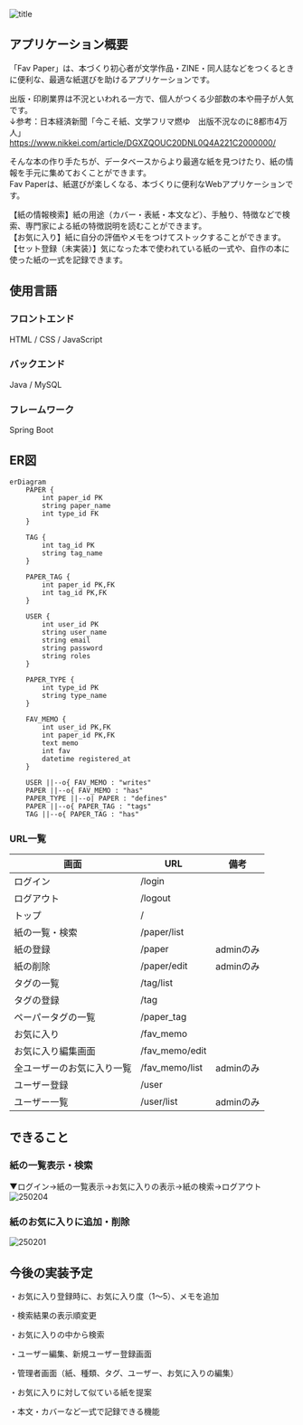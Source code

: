 
![title](https://github.com/user-attachments/assets/87c72f69-c500-47f6-83bb-357ab648e2b2)

## アプリケーション概要
「Fav Paper」は、本づくり初心者が文学作品・ZINE・同人誌などをつくるときに便利な、最適な紙選びを助けるアプリケーションです。  

出版・印刷業界は不況といわれる一方で、個人がつくる少部数の本や冊子が人気です。  
↓参考：日本経済新聞「今こそ紙、文学フリマ燃ゆ　出版不況なのに8都市4万人」  
https://www.nikkei.com/article/DGXZQOUC20DNL0Q4A221C2000000/

そんな本の作り手たちが、データベースからより最適な紙を見つけたり、紙の情報を手元に集めておくことができます。  
Fav Paperは、紙選びが楽しくなる、本づくりに便利なWebアプリケーションです。


【紙の情報検索】紙の用途（カバー・表紙・本文など）、手触り、特徴などで検索、専門家による紙の特徴説明を読むことができます。  
【お気に入り】紙に自分の評価やメモをつけてストックすることができます。  
【セット登録（未実装）】気になった本で使われている紙の一式や、自作の本に使った紙の一式を記録できます。  

## 使用言語

### フロントエンド
HTML / CSS / JavaScript

### バックエンド
Java / MySQL

### フレームワーク
Spring Boot

## ER図
```mermaid
erDiagram
    PAPER {
        int paper_id PK
        string paper_name
        int type_id FK
    }

    TAG {
        int tag_id PK
        string tag_name
    }

    PAPER_TAG {
        int paper_id PK,FK
        int tag_id PK,FK
    }

    USER {
        int user_id PK
        string user_name
        string email
        string password
        string roles
    }

    PAPER_TYPE {
        int type_id PK
        string type_name
    }

    FAV_MEMO {
        int user_id PK,FK
        int paper_id PK,FK
        text memo
        int fav
        datetime registered_at
    }

    USER ||--o{ FAV_MEMO : "writes"
    PAPER ||--o{ FAV_MEMO : "has"
    PAPER_TYPE ||--o| PAPER : "defines"
    PAPER ||--o{ PAPER_TAG : "tags"
    TAG ||--o{ PAPER_TAG : "has"
```  

### URL一覧

| 画面                | URL               | 備考                        |
|---------------------|-------------------|-----------------------------|
| ログイン            | /login            |                             |
| ログアウト          | /logout           |                             |
| トップ              | /                 |                             |
| 紙の一覧・検索            | /paper/list       |                             |
| 紙の登録      | /paper            | adminのみ           |
| 紙の削除            | /paper/edit       | adminのみ                   |
| タグの一覧          | /tag/list         |                             |
| タグの登録          | /tag              |                             |
| ペーパータグの一覧  | /paper_tag        |                             |
| お気に入り          | /fav_memo         |                             |
| お気に入り編集画面  | /fav_memo/edit    |                             |
| 全ユーザーのお気に入り一覧 | /fav_memo/list | adminのみ                   |
| ユーザー登録        | /user             |                             |
| ユーザー一覧        | /user/list        | adminのみ                   |

## できること
### 紙の一覧表示・検索

▼ログイン→紙の一覧表示→お気に入りの表示→紙の検索→ログアウト
![250204](https://github.com/user-attachments/assets/ee87a47c-b032-4537-b285-9fe645699223)

### 紙のお気に入りに追加・削除
![250201](https://github.com/user-attachments/assets/a80df9a0-35ae-44f8-b5d3-2b7662d2fd1a)

## 今後の実装予定
・お気に入り登録時に、お気に入り度（1〜5）、メモを追加

・検索結果の表示順変更

・お気に入りの中から検索

・ユーザー編集、新規ユーザー登録画面

・管理者画面（紙、種類、タグ、ユーザー、お気に入りの編集）

・お気に入りに対して似ている紙を提案

・本文・カバーなど一式で記録できる機能
